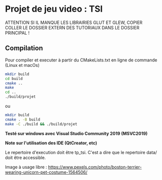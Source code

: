 # Projet de jeu video : TSI

ATTENTION SI IL MANQUE LES LIBRAIRIES GLUT ET GLEW, COPIER COLLER LE DOSSIER EXTERN DES TUTORIAUX DANS LE DOSSIER PRINCIPAL !

## Compilation

Pour compiler et executer à partir du CMakeLists.txt en ligne de commande (Linux et macOs)

```sh
mkdir build
cd build
cmake ..
make
cd ..
./build/projet
```

ou 

```sh
mkdir build
cmake . -B build
make -C ./build && ./build/projet
```

**Testé sur windows avec Visual Studio Community 2019 (MSVC2019)**

**Note sur l'utilisation des IDE (QtCreator, etc)**

Le repertoire d'execution doit être tp_tsi.
C'est a dire que le repertoire data/ doit être accessible.         

Image à usage libre : https://www.pexels.com/photo/boston-terrier-wearing-unicorn-pet-costume-1564506/